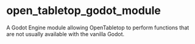 # open_tabletop_godot_module
 A Godot Engine module allowing OpenTabletop to perform functions that are not usually available with the vanilla Godot.
